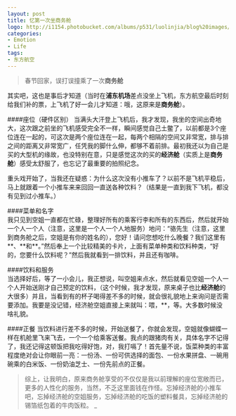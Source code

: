 ```yaml
---
layout: post
title: 忆第一次坐商务舱
logo: http://i1154.photobucket.com/albums/p531/luolinjia/blog%20images/201202290417096676_zpse0802dbe.jpg
categories:
- Emotion
- Life
tags:
- 东方航空
---
```


> 春节回家，误打误撞乘了一次**商务舱**  

其实吧，这也是事后才知道（当时在**浦东机场**差点没坐上飞机，东方航空最后时刻给我们补的票，上飞机了好一会儿才知道：哦，这原来是**商务舱**）。  

####座位（硬件区别）
当满头大汗登上飞机后，我才发现，我坐的空间出奇地大，这次跟之前坐的飞机感受完全不一样，瞬间感觉自己土鳖了，以前都是3个座位连在一起的，可这次是两个座位连在一起，每两个相隔的空间又非常宽，排与排之间的距离又非常宽广，任凭我的脚什么伸，都够不着前排。最初我还以为自己是买的大型机的缘故，也没特别在意，只是感觉这次的买的**经济舱**（实质上是**商务舱**）感受太舒服了，也忘记了最重要的拍照纪念。  

重头戏开始了，当我还在疑惑：为什么这次没有小推车了？以前不是飞机平稳后，马上就跟着一个小推车来来回回一直送各种饮料？（结果是一直到我下飞机，都没有见到过小推车。）  

####菜单和名字  
我只见到空姐一直都在忙碌，整理好所有的乘客行李和所有的东西后，然后就开始一个人一个人（注意，这里是一个人一个人地服务）地问：“骆先生（注意，这里到商务舱之后，空姐是有你的姓名的），您好！请问您想吃什么晚餐？我们这里有\*\*、\*\*和\*\*。”然后奉上一个比较精美的卡片，上面有菜单种类和饮料种类，“好的，您要什么饮料呢？”然后我就看到一排饮料，并且还有咖啡。  

####饮料和服务  
当选择好后，等了一小会儿，我正想说，叫空姐来点水，然后就看见空姐一个人一个人开始送刚才自己预定的饮料，（这个时候，我才发现，原来桌子也比**经济舱**的大很多）并且，当看到有的杯子喝得差不多的时候，就会很礼貌地上来询问是否需要添加。我要是没记错，经济舱空姐直接上来就叫：喂，\*\*，等。大多数时候没啥礼貌。  

####正餐
当饮料进行差不多的时候，开始送餐了，你就会发现，空姐就像蝴蝶一样在机舱里飞来飞去，一个一个给乘客送餐。我点的跟猪肉有关，具体名字不记得了，我还记得这顿饭把我吃得好饱，对，我打嗝了！首先量不说，饭菜种类的丰富程度绝对会让你眼前一亮：一份汤、一份可供选择的面包、一份水果拼盘、一碗用碗乘的白米饭、一份奶油芝士、一份先前点的正餐。

> 综上，让我明白，原来商务舱享受的不仅仅是我以前理解的座位宽敞而已，更多的人性化的服务，当然，不乏这里面钱在作怪。忘掉经济舱的小推车吧，忘掉经济舱的空姐服务，忘掉经济舱的吃饭的塑料餐具，忘掉经济舱的锡箔纸包着的牛肉饭粒。
_
